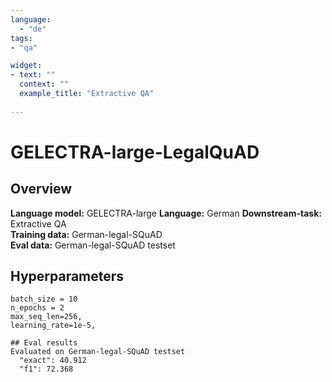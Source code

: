 ```yaml
---
language: 
  - "de"
tags:
- "qa"

widget:
- text: ""
  context: ""
  example_title: "Extractive QA"
  
---
```

# GELECTRA-large-LegalQuAD
## Overview
**Language model:** GELECTRA-large 
**Language:** German
**Downstream-task:** Extractive QA  
**Training data:** German-legal-SQuAD   
**Eval data:** German-legal-SQuAD testset
## Hyperparameters
```
batch_size = 10
n_epochs = 2
max_seq_len=256,
learning_rate=1e-5,

## Eval results
Evaluated on German-legal-SQuAD testset
  "exact": 40.912
  "f1": 72.368